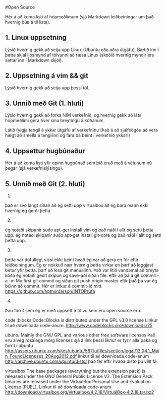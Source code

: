 #Open Source

Hér á að koma listi af hópmeðlimum (sjá Markdown leiðbeiningar um það hvernig búa á til lista).

## 1. Linux uppsetning

Lýsið hvernig gekk að setja upp Linux (Ubuntu eða aðra útgáfu). Bætið inn í þetta skjal ljósmynd af tölvunni að ræsa Linux (skoðið hvernig myndir eru settar inn í Markdown skjöl).

## 2. Uppsetning á vim && git

Lýsið hvernig gekk að setja upp þessi tól.

## 3. Unnið með Git (1. hluti)

Lýsið hvernig gekk að forka NIM verkefnið, og hvernig gekk að láta hópmeðlimi gera hver sína breytingu á kóðanum.

Látið fylgja tengil á ykkar útgáfu af verkefninu (Það á að sjálfsögðu að vera hægt að smella á tengilinn og fara þá beint í verkefnið ykkar!)

## 4. Uppsettur hugbúnaður

Hér á að koma listi yfir opinn hugbúnað sem þið eruð með á vélunum nú þegar (sjá verkefnislýsingu).

## 5. Unnið með Git (2. hluti)

1)
það er svo langt síðan að ég setti upp virtualbox að ég bara mann ekki 
hvernig ég gerði þetta. 

2)
ég notaði skipanir sudo apt-get install vim og það náði í allt og setti þetta upp.
ég notaði skipanir sudo apt-get install git-core og það náði í allt og setti þetta upp.

3)
þetta var döfullegt vissi ekki beint hvað ég var að gera en fór eftir 
leiðbeiningum. Ég er nokkuð nær hvernig þetta virkar en þarf að leggjast 
betur yfir þetta. þarf að lesa git manualinn. Það var lítið vandamál að breyta kóða 
ég notaði gedit skipun og save-aði síðan file. eftir að þá á git commit -a -m My first git commit
og síðan git push origin master eftir það þá var ég búinn að commit. 
 Hér er linkur á commit-ið mitt. 
https://github.com/hpthordarson/INTOPrufa

4)
Þau forrit sem ég er með uppsett á tölvu sem eru open source eru. 

code::blocks 
Code::Blocks is distributed under the GPL v3.0 license
Linkur til að downloada code-anum. 
http://www.codeblocks.org/downloads/25

ubuntu 
Mainly the GNU GPL and various other free software licenses
Það eru alveg rosalega mörg licenses sjá á línk þessi líknur er fyrir alla paka og forrit í ubuntu
http://assets.ubuntu.com/sites/ubuntu/587/u/files/section/legal/12.04.1_Main_FoundLiceneses_20Aug2012.pdf
línkur til að downloada code-anum 
http://archive.ubuntu.com/ubuntu/dists/  það fer eftir hvaða disto þú villt fá. 

virtualbox 
The base packages (everything but the extension pack) is released under the GNU General Public License V2. 
The Extension Pack binaries are released under the VirtualBox Personal Use and Evaluation License (PUEL).
Linkur til að downloada code-anum 
http://download.virtualbox.org/virtualbox/4.2.18/VirtualBox-4.2.18.tar.bz2

